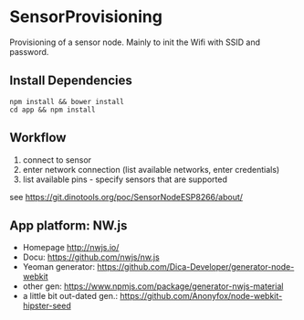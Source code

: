 # SensorProvisioning
Provisioning of a sensor node. Mainly to init the Wifi with SSID and password.

## Install Dependencies
```
npm install && bower install
cd app && npm install

```

## Workflow
1. connect to sensor
2. enter network connection (list available networks, enter credentials)
3. list available pins - specify sensors that are supported

see https://git.dinotools.org/poc/SensorNodeESP8266/about/

## App platform: NW.js
- Homepage http://nwjs.io/
- Docu: https://github.com/nwjs/nw.js
- Yeoman generator: https://github.com/Dica-Developer/generator-node-webkit
- other gen: https://www.npmjs.com/package/generator-nwjs-material
- a little bit out-dated gen.: https://github.com/Anonyfox/node-webkit-hipster-seed
